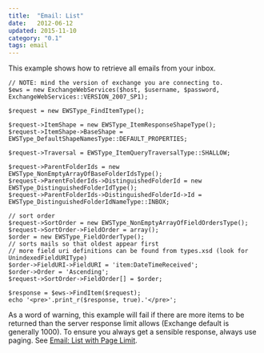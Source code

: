 ```yaml
---
title:  "Email: List"
date:   2012-06-12
updated: 2015-11-10
category: "0.1"
tags: email
---
```

This example shows how to retrieve all emails from your inbox.

```php?start_inline=1
// NOTE: mind the version of exchange you are connecting to.
$ews = new ExchangeWebServices($host, $username, $password, ExchangeWebServices::VERSION_2007_SP1);

$request = new EWSType_FindItemType();

$request->ItemShape = new EWSType_ItemResponseShapeType();
$request->ItemShape->BaseShape = EWSType_DefaultShapeNamesType::DEFAULT_PROPERTIES;

$request->Traversal = EWSType_ItemQueryTraversalType::SHALLOW;

$request->ParentFolderIds = new EWSType_NonEmptyArrayOfBaseFolderIdsType();
$request->ParentFolderIds->DistinguishedFolderId = new EWSType_DistinguishedFolderIdType();
$request->ParentFolderIds->DistinguishedFolderId->Id = EWSType_DistinguishedFolderIdNameType::INBOX;

// sort order
$request->SortOrder = new EWSType_NonEmptyArrayOfFieldOrdersType();
$request->SortOrder->FieldOrder = array();
$order = new EWSType_FieldOrderType();
// sorts mails so that oldest appear first
// more field uri definitions can be found from types.xsd (look for UnindexedFieldURIType)
$order->FieldURI->FieldURI = 'item:DateTimeReceived'; 
$order->Order = 'Ascending'; 
$request->SortOrder->FieldOrder[] = $order;

$response = $ews->FindItem($request);
echo '<pre>'.print_r($response, true).'</pre>';
```

As a word of warning, this example will fail if there are more items to be
returned than the server response limit allows (Exchange default is generally
1000). To ensure you always get a sensible response, always use paging. See
[Email: List with Page Limit](/php-ews/doc/0.1/examples/email-list-with-page-limit.html).
